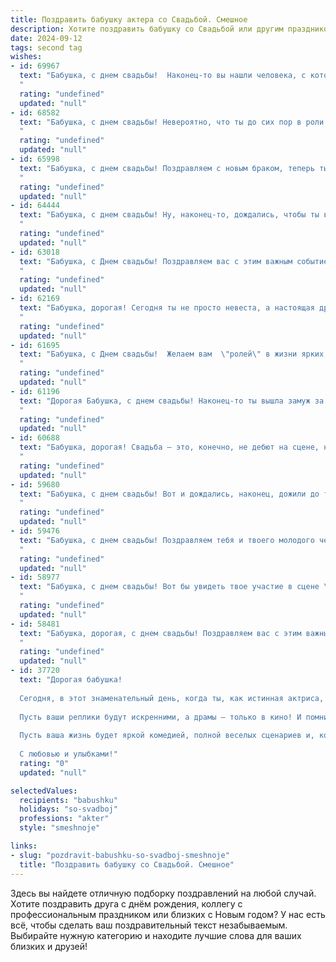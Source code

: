 ```yaml
---
title: Поздравить бабушку актера со Свадьбой. Смешное
description: Хотите поздравить бабушку со Свадьбой или другим праздником? Наш ИИ создаст незабываемое поздравление, а вы обязательно выделитесь среди других.  
date: 2024-09-12
tags: second tag
wishes:
- id: 69967
  text: "Бабушка, с днем свадьбы!  Наконец-то вы нашли человека, с которым можно делить не только внуков, но и всю оставшуюся жизнь!  Желаем вам вечной молодости, легких ролей и только счастливых оваций в вашем новом театре - семейной жизни!
  "
  rating: "undefined"
  updated: "null"
- id: 68582
  text: "Бабушка, с днем свадьбы! Невероятно, что ты до сих пор в роли актрисы, но теперь ты добавила в репертуар новую роль - жены! Желаю тебе, чтобы этот спектакль был самым ярким и запоминающимся, с бесконечными антрактами, наполненными любовью и счастьем!
  "
  rating: "undefined"
  updated: "null"
- id: 65998
  text: "Бабушка, с днем свадьбы! Поздравляем с новым браком, теперь ты не только актриса, но и жена! Надеемся, что ты будешь играть в этом спектакле не хуже, чем на сцене!
  "
  rating: "undefined"
  updated: "null"
- id: 64444
  text: "Бабушка, с днем свадьбы! Ну, наконец-то, дождались, чтобы ты вышла замуж за своего любимого героя! Знаем, ты всегда мечтала, чтобы он был сильным, храбрым и красивым, как принц на белом коне. Только учти, что с настоящим актёром жизнь будет похожа на репетицию, где ты — режиссер, а он — вечно забывающий текст артист! 😜🎉
  "
  rating: "undefined"
  updated: "null"
- id: 63018
  text: "Бабушка, с Днем свадьбы! Поздравляем вас с этим важным событием, ведь найти вторую половинку в таком возрасте - настоящее актерское мастерство! Желаем вам долгих лет счастливой семейной жизни, полных смеха, любви и, конечно же, новых ролей на сцене домашнего театра!
  "
  rating: "undefined"
  updated: "null"
- id: 62169
  text: "Бабушка, дорогая! Сегодня ты не просто невеста, а настоящая драматическая актриса, играющая главную роль в спектакле под названием \"Свадьба\"!  Пусть этот спектакль будет полон смеха, любви и счастливого финала, без суфлера и пустых мест в зале!
  "
  rating: "undefined"
  updated: "null"
- id: 61695
  text: "Бабушка, с Днем свадьбы!  Желаем вам  \"ролей\" в жизни ярких, интересных, а главное - весёлых! Пусть ваш \"театр\" будет полон любви, смеха и счастья, а \"антракт\" не наступит никогда!
  "
  rating: "undefined"
  updated: "null"
- id: 61196
  text: "Дорогая Бабушка, с днем свадьбы! Наконец-то ты вышла замуж за человека, который готов терпеть твои театральные выходки на протяжении всей жизни! 😉 Желаем вам обоим яркой и красивой совместной жизни, полных смеха, любви и, конечно же,  великолепных ролей в вашем домашнем театре! 🎭🎉
  "
  rating: "undefined"
  updated: "null"
- id: 60688
  text: "Бабушка, дорогая! Свадьба – это, конечно, не дебют на сцене, но вот сыграть свою роль в этой семейной комедии  вам предстоит не хуже, чем в вашем любимом спектакле! Желаю вам ярких эмоций, громких аплодисментов и,  конечно, счастливой жизни на новой сцене!
  "
  rating: "undefined"
  updated: "null"
- id: 59680
  text: "Бабушка, с днем свадьбы! Вот и дождались, наконец, дожили до того момента, когда вы с дедушкой стали одним целым! Теперь, надеюсь, у вас будут только \"роли\" в  счастливых семейных комедиях. Поздравляем!
  "
  rating: "undefined"
  updated: "null"
- id: 59476
  text: "Бабушка, с днем свадьбы! Поздравляем тебя и твоего молодого человека - надеемся, он уже успел подготовить тебе цветы, а не только роль в новом спектакле!  😄 Желаем вам долгих лет совместной жизни, полных любви, смеха и… конечно, незабываемых ролей на семейной сцене! 🎭
  "
  rating: "undefined"
  updated: "null"
- id: 58977
  text: "Бабушка, с днем свадьбы! Вот бы увидеть твое участие в сцене \"Свадьба в Малиновке\" - ты бы точно украсила роль \"бабки Яги\", похитившей жениха, с такой-то энергией! Желаем вам  с любимым актером  счастливой и шумной жизни, полную аплодисментов от детей и внуков!
  "
  rating: "undefined"
  updated: "null"
- id: 58481
  text: "Бабушка, дорогая, с днем свадьбы! Поздравляем вас с этим важным событием в вашей актерской карьере! Желаем вам, чтобы ваша семейная жизнь была насыщена яркими эмоциями, головокружительными поворотами сюжета и хэппи-эндом!
  "
  rating: "undefined"
  updated: "null"
- id: 37720
  text: "Дорогая бабушка!
  
  Сегодня, в этот знаменательный день, когда ты, как истинная актриса, выходишь на сцену под названием \"Свадьба\", хочу поздравить тебя с этим удивительным событием! Желаю тебе, чтобы каждая сцена вашей совместной жизни была наполнена смехом, любовью и неповторимыми моментами, а ваши роли всегда могли бы удивлять зрителей (а в первую очередь – друг друга!).
  
  Пусть ваши реплики будут искренними, а драмы – только в кино! И помнить, что в каждой истории главное – это партнер, так что выбирай своего \"партнера по сцене\" с умом!
  
  Пусть ваша жизнь будет яркой комедией, полной веселых сценариев и, конечно же, оваций от родных и близких! Будь звездой своего свадебного спектакля, бабушка!
  
  С любовью и улыбками!"
  rating: "0"
  updated: "null"

selectedValues:
  recipients: "babushku"
  holidays: "so-svadboj"
  professions: "akter"
  style: "smeshnoje"

links:
- slug: "pozdravit-babushku-so-svadboj-smeshnoje"
  title: "Поздравить бабушку со Свадьбой. Смешное"
---
```


Здесь вы найдете отличную подборку поздравлений на любой случай. 
Хотите поздравить друга с днём рождения, коллегу с профессиональным праздником или близких с Новым годом? У нас есть всё, чтобы сделать ваш поздравительный текст незабываемым. Выбирайте нужную категорию и находите лучшие слова для ваших близких и друзей!
